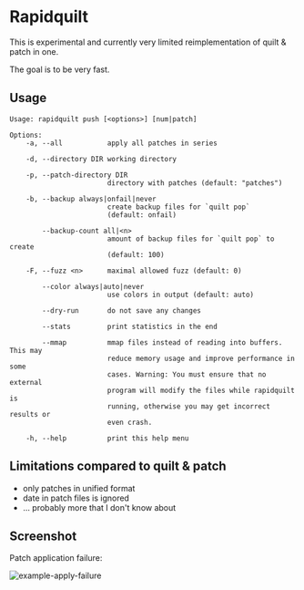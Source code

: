 # Rapidquilt

This is experimental and currently very limited reimplementation of quilt & patch in one.

The goal is to be very fast.


## Usage

    Usage: rapidquilt push [<options>] [num|patch]

    Options:
        -a, --all           apply all patches in series

        -d, --directory DIR working directory

        -p, --patch-directory DIR
                            directory with patches (default: "patches")

        -b, --backup always|onfail|never
                            create backup files for `quilt pop`
                            (default: onfail)

            --backup-count all|<n>
                            amount of backup files for `quilt pop` to create
                            (default: 100)

        -F, --fuzz <n>      maximal allowed fuzz (default: 0)

            --color always|auto|never
                            use colors in output (default: auto)

            --dry-run       do not save any changes

            --stats         print statistics in the end

            --mmap          mmap files instead of reading into buffers. This may
                            reduce memory usage and improve performance in some
                            cases. Warning: You must ensure that no external
                            program will modify the files while rapidquilt is
                            running, otherwise you may get incorrect results or
                            even crash.

        -h, --help          print this help menu


## Limitations compared to quilt & patch

* only patches in unified format
* date in patch files is ignored
* ... probably more that I don't know about

## Screenshot

Patch application failure:

![example-apply-failure](https://raw.githubusercontent.com/michalsrb/rapidquilt/master/doc/example-apply-failure.png "Example Apply Failure")
